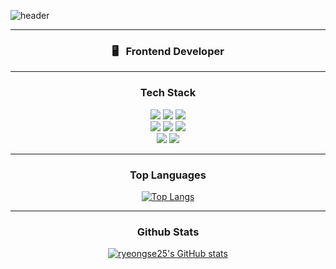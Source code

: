 ![header](https://capsule-render.vercel.app/api?type=rect&color=0:e3fdf5,100:ffe6fa&height=120&section=header&text=SERYEONG'S%20GITHUB&fontSize=60)
<hr>
<h3 align="center">🖥️ &nbsp; Frontend Developer</h3>
<hr>
<h3 align="center">Tech Stack</h3>
<p align="center">
  <img src="https://img.shields.io/badge/Next.js-000000?style=flat-square&logo=Next.js&logoColor=white"/></a>
  <img src="https://img.shields.io/badge/React-61DAFB?style=flat-square&logo=React&logoColor=white"/></a>
  <img src="https://img.shields.io/badge/Redux-764ABC?style=flat-square&logo=Redux&logoColor=white"/></a>
  <br>
  <img src="https://img.shields.io/badge/Node.js-339933?style=flat-square&logo=Node.js&logoColor=white"/></a>
  <img src="https://img.shields.io/badge/MySQL-4479A1?style=flat-square&logo=MySQL&logoColor=white"/></a>
  <img src="https://img.shields.io/badge/Postman-FF6C37?style=flat-square&logo=Postman&logoColor=white"/></a>
<!--   <img src="https://img.shields.io/badge/Spring Boot-6DB33F?style=flat-square&logo=SpringBoot&logoColor=white"/></a> -->
  <br>
  <img src="https://img.shields.io/badge/Typescript-3178C6?style=flat-square&logo=typescript&logoColor=white"/></a>
  <img src="https://img.shields.io/badge/Python-5F259F?style=flat-square&logo=Python&logoColor=white"/></a> 
<!--   <img src="https://img.shields.io/badge/Java-ffffff?style=flat-square&logo=OpenJDK&logoColor=white"/></a> -->
<!--   <img src="https://img.shields.io/badge/cpp-00599C?style=flat-square&logo=c%2B%2B&logoColor=white"/></a> -->
  <br>
<!--   <img src="https://img.shields.io/badge/Docker-2496ED?style=flat-square&logo=Docker&logoColor=white"/></a>
  <img src="https://img.shields.io/badge/AWS-232F3E?style=flat-square&logo=AmazonAWS&logoColor=white"/></a> -->
</p>

<hr>
<h3 align="center"> Top Languages </h3>
<div align="center">

[![Top Langs](https://github-readme-stats-sigma-five.vercel.app/api/top-langs/?username=ryeongse25&layout=compact)](https://github.com/anuraghazra/github-readme-stats)
</div>

<hr>
<h3 align="center"> Github Stats </h3>
<div align="center">

[![ryeongse25's GitHub stats](https://github-readme-stats-sigma-five.vercel.app/api?username=ryeongse25&show_icons=true&theme=dark)](https://github.com/anuraghazra/github-readme-stats)
</div>

<!--
**ryeongse25/ryeongse25** is a ✨ _special_ ✨ repository because its `README.md` (this file) appears on your GitHub profile.

Here are some ideas to get you started:

- 🔭 I’m currently working on ...
- 🌱 I’m currently learning ...
- 👯 I’m looking to collaborate on ...
- 🤔 I’m looking for help with ...
- 💬 Ask me about ...
- 📫 How to reach me: ...
- 😄 Pronouns: ...
- ⚡ Fun fact: ...
-->
